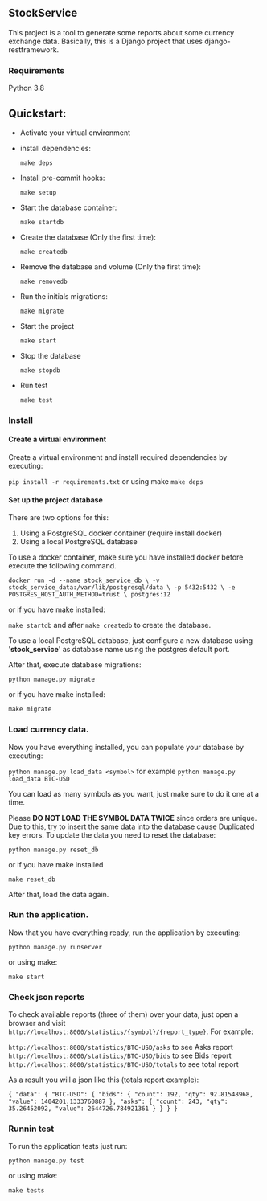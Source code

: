 ## StockService
This project is a tool to generate some reports about some currency exchange data.
Basically, this is a Django project that uses django-restframework.

### Requirements

Python 3.8

## Quickstart:

* Activate your virtual environment

* install dependencies:

    ``make deps``

* Install pre-commit hooks:

    ``make setup``

* Start the database container:

    ``make startdb``

* Create the database (Only the first time):

    ``make createdb``

* Remove the database and volume (Only the first time):

    ``make removedb``

* Run the initials migrations:

    ``make migrate``

* Start the project

    ``make start``

* Stop the database

    ``make stopdb``

* Run test

    ``make test``

### Install
#### Create a virtual environment
Create a virtual environment and install required dependencies by executing:

`pip install -r requirements.txt` or using make `make deps`

#### Set up the project database
There are two options for this:

1. Using a PostgreSQL docker container (require install docker)
2. Using a local PostgreSQL database

To use a docker container, make sure you have installed docker before execute the
following command.

`docker run -d --name stock_service_db \
      -v stock_service_data:/var/lib/postgresql/data \
      -p 5432:5432 \
      -e POSTGRES_HOST_AUTH_METHOD=trust \
      postgres:12`

or if you have make installed:

`make startdb` and after `make createdb` to create the database.

To use a local PostgreSQL database, just configure a new database using '**stock_service**' as database
name using the postgres default port.

After that, execute database migrations:

`python manage.py migrate`

or if you have make installed:

`make migrate`

### Load currency data.
Now you have everything installed, you can populate your database by executing:

`python manage.py load_data <symbol>` for example `python manage.py load_data BTC-USD`

You can load as many symbols as you want, just make sure to do it one at a time.

Please **DO NOT LOAD THE SYMBOL DATA TWICE** since orders are unique. Due to this, try
to insert the same data into the database cause Duplicated key errors.
To update the data you need to reset the database:

`python manage.py reset_db`

or if you have make installed

`make reset_db`

After that, load the data again.

### Run the application.
Now that you have everything ready, run the application by executing:

`python manage.py runserver`

or using make:

`make start`

### Check json reports
To check available reports (three of them) over your data, just open a browser and visit
`http://localhost:8000/statistics/{symbol}/{report_type}`. For example:

`http://localhost:8000/statistics/BTC-USD/asks` to see Asks report
`http://localhost:8000/statistics/BTC-USD/bids` to see Bids report
`http://localhost:8000/statistics/BTC-USD/totals` to see total report

As a result you will a json like this (totals report example):

`{
    "data": {
        "BTC-USD": {
            "bids": {
                "count": 192,
                "qty": 92.81548968,
                "value": 1404201.1333760887
            },
            "asks": {
                "count": 243,
                "qty": 35.26452092,
                "value": 2644726.784921361
            }
        }
    }
}`

### Runnin test
To run the application tests just run:

`python manage.py test `

or using make:

`make tests`
